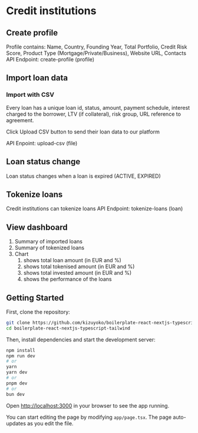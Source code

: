 # Credit institutions
## Create profile
Profile contains: Name, Country, Founding Year, Total Portfolio, Credit Risk Score, Product Type (Mortgage/Private/Business), Website URL, Contacts
API Endpoint: create-profile (profile)

## Import loan data
### Import with CSV
Every loan has a unique loan id, status, amount, payment schedule, interest charged to the borrower, LTV (if collateral), risk group, URL reference to agreement.

Click Upload CSV button to send their loan data to our platform

API Enpoint: upload-csv (file)

## Loan status change
Loan status changes when a loan is expired (ACTIVE, EXPIRED)

## Tokenize loans
Credit institutions can tokenize loans
API Endpoint: tokenize-loans (loan)

## View dashboard
1. Summary of imported loans
2. Summary of tokenized loans
3. Chart
    1. shows total loan amount (in EUR and %)
    2. shows total tokenised amount (in EUR and %)
    3. shows total invested amount (in EUR and %)
    4. shows the performance of the loans

## Getting Started

First, clone the repository:

```bash
git clone https://github.com/kizuyoko/boilerplate-react-nextjs-typescript-tailwind.git
cd boilerplate-react-nextjs-typescript-tailwind
```
Then, install dependencies and start the development server:

```bash
npm install
npm run dev
# or
yarn
yarn dev
# or
pnpm dev
# or
bun dev
```

Open [http://localhost:3000](http://localhost:3000)  in your browser to see the app running.

You can start editing the page by modifying `app/page.tsx`. The page auto-updates as you edit the file.
